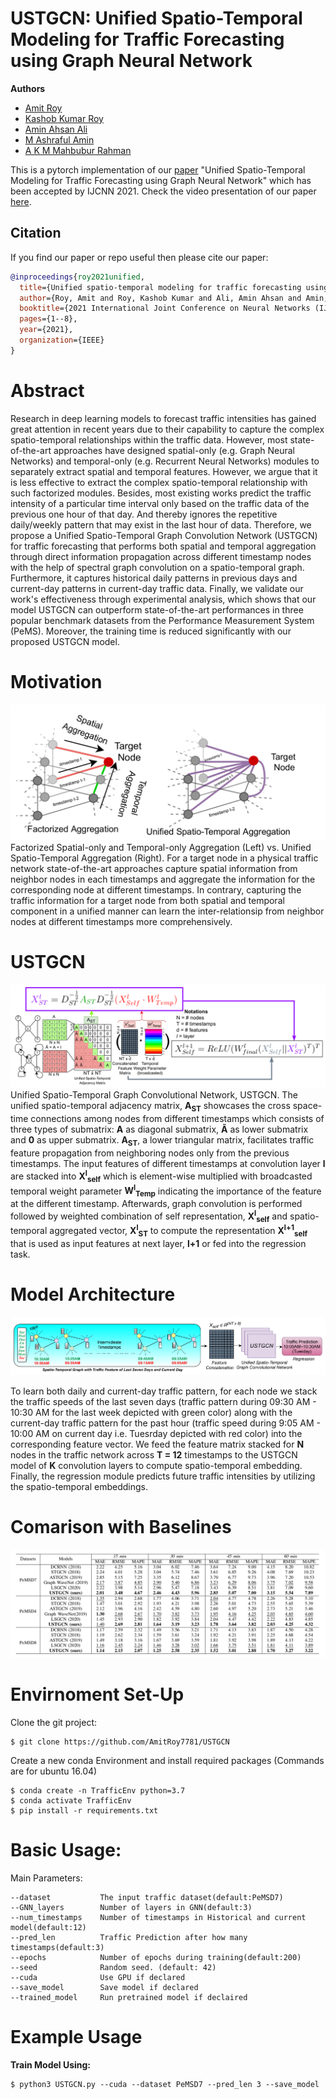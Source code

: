 # USTGCN: Unified Spatio-Temporal Modeling for Traffic Forecasting using Graph Neural Network

**Authors**
- [Amit Roy](https://amitroy7781.github.io/)
- [Kashob Kumar Roy](https://www.linkedin.com/in/forkkr/) 
- [Amin Ahsan Ali](http://www.cse.iub.edu.bd/faculties/53)
- [M Ashraful Amin](http://www.cse.iub.edu.bd/faculties/25) 
- [A K M Mahbubur Rahman](http://www.cse.iub.edu.bd/faculties/56)

This is a pytorch implementation of our [paper](https://arxiv.org/abs/2104.12518) "Unified Spatio-Temporal Modeling for Traffic Forecasting using Graph Neural Network" which has been accepted by IJCNN 2021.  Check the video presentation of our paper [here](https://youtu.be/95EJAFOsUmY).

## Citation

If you find our paper or repo useful then please cite our paper:

```bibtex
@inproceedings{roy2021unified,
  title={Unified spatio-temporal modeling for traffic forecasting using graph neural network},
  author={Roy, Amit and Roy, Kashob Kumar and Ali, Amin Ahsan and Amin, M Ashraful and Rahman, AKM Mahbubur},
  booktitle={2021 International Joint Conference on Neural Networks (IJCNN)},
  pages={1--8},
  year={2021},
  organization={IEEE}
}
```


# Abstract
Research in deep learning models to forecast traffic intensities has gained great attention in recent years due to their capability to capture the complex spatio-temporal relationships within the traffic data. However, most state-of-the-art approaches have designed spatial-only (e.g. Graph Neural Networks) and temporal-only (e.g. Recurrent Neural Networks) modules to separately extract spatial and temporal features. However, we argue that it is less effective to extract the complex spatio-temporal relationship with such factorized modules. Besides, most existing works predict the traffic intensity of a particular time interval only based on the traffic data of the previous one hour of that day. And thereby ignores the repetitive daily/weekly pattern that may exist in the last hour of data. Therefore, we propose a Unified Spatio-Temporal Graph Convolution Network (USTGCN) for traffic forecasting that performs both spatial and temporal aggregation through direct information propagation across different timestamp nodes with the help of spectral graph convolution on a spatio-temporal graph. Furthermore, it captures historical daily patterns in previous days and current-day patterns in current-day traffic data. Finally, we validate our work's effectiveness through experimental analysis, which shows that our model USTGCN can outperform state-of-the-art performances in three popular benchmark datasets from the Performance Measurement System (PeMS). Moreover, the training time is reduced significantly with our proposed USTGCN model.

# Motivation
![Motivation Figure](motivation_figure.png?raw=true "Title")
Factorized Spatial-only and Temporal-only Aggregation (Left) vs. Unified Spatio-Temporal Aggregation (Right). For a target node in a physical traffic network state-of-the-art approaches capture spatial information from neighbor nodes in each timestamps and aggregate the information for the corresponding node at different timestamps. In contrary, capturing the traffic information for a target node from both spatial and temporal component in a unified manner can learn the inter-relationsip from neighbor nodes at different timestamps more comprehensively.

# USTGCN 
![USTGCN](USTGCN.png?raw=true "Title")
Unified Spatio-Temporal Graph Convolutional Network, USTGCN. The unified spatio-temporal adjacency matrix, **A<sub>ST</sub>** showcases the cross space-time connections among nodes from different timestamps which consists of three types of submatrix: **A** as diagonal submatrix, **Ã** as lower submatrix and **0** as upper submatrix. **A<sub>ST</sub>**, a lower triangular matrix, facilitates traffic feature propagation from neighboring nodes only from the previous timestamps. The input features of different timestamps at convolution layer **l** are stacked into **X<sup>l</sup><sub>self</sub>** which is element-wise multiplied with broadcasted temporal weight parameter **W<sup>l</sup><sub>Temp</sub>** indicating the importance of the feature at the different timestamp. Afterwards, graph convolution is performed followed by weighted combination of self representation, **X<sup>l</sup><sub>self</sub>** and spatio-temporal aggregated vector,  **X<sup>l</sup><sub>ST</sub>**  to compute the representation **X<sup>l+1</sup><sub>self</sub>** that is used as input features at next layer, **l+1** or fed into the regression task.

# Model Architecture
![USTGCN Model](USTGCN_model.png?raw=true "Title")

To learn both daily and current-day traffic pattern, for each node we stack the traffic speeds of the last seven days  (traffic pattern during 09:30 AM - 10:30 AM for the last  week depicted with green color) along with the current-day traffic pattern for the past hour (traffic speed during 9:05 AM - 10:00 AM on current day i.e. Tuesrday depicted with red color) into the corresponding feature vector. We feed the feature matrix stacked for **N** nodes in the traffic network across **T = 12** timestamps to the USTGCN model of **K** convolution layers to compute spatio-temporal embedding. Finally, the regression module predicts future traffic intensities by utilizing the spatio-temporal embeddings.

# Comarison with Baselines
![Baseline Model](baseline_comparison.png?raw=true "Title")

# Envirnoment Set-Up 

Clone the git project:

```
$ git clone https://github.com/AmitRoy7781/USTGCN
```

Create a new conda Environment and install required packages (Commands are for ubuntu 16.04)

```
$ conda create -n TrafficEnv python=3.7
$ conda activate TrafficEnv
$ pip install -r requirements.txt
```

# Basic Usage:

Main Parameters:

```
--dataset           The input traffic dataset(default:PeMSD7)
--GNN_layers        Number of layers in GNN(default:3)
--num_timestamps    Number of timestamps in Historical and current model(default:12)
--pred_len          Traffic Prediction after how many timestamps(default:3)
--epochs            Number of epochs during training(default:200)
--seed              Random seed. (default: 42)
--cuda              Use GPU if declared
--save_model        Save model if declared
--trained_model     Run pretrained model if declaired
```

# Example Usage

**Train Model Using:**
```
$ python3 USTGCN.py --cuda --dataset PeMSD7 --pred_len 3 --save_model
```

<!-- **Run Trained Model:**

Please download the trained USTGCN models from [Google drive]() and place it in `saved_model/PeMSD7` folder

```
$ python3 USTGCN.py --cuda --dataset PeMSD7  --pred_len 3 --trained_model
```

**Run Trained Model:**

Please download the trained SSTGNN models from [Google drive]() and place them in `PeMSD7` folder

```
$ python3 USTGCN.py --cuda --dataset PeMSD7 --pred_len 3 --trained_model
```
 -->
